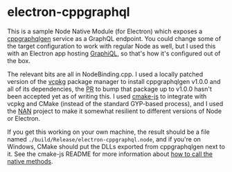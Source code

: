 # electron-cppgraphql
This is a sample Node Native Module (for Electron) which exposes a [cppgraphqlgen](/Microsoft/cppgraphqlgen) service as
a GraphQL endpoint. You could change some of the target configuration to work with regular Node as well, but I used this
with an Electron app hosting [GraphiQL](/graphql/graphiql), so that's how it's configured out of the box.

The relevant bits are all in NodeBinding.cpp. I used a locally patched version of the [vcpkg](/Microsoft/vcpkg)
package manager to install cppgraphqlgen v1.0.0 and all of its dependencies, the [PR](https://github.com/Microsoft/vcpkg/pull/5017)
to bump that package up to v1.0.0 hasn't been accepted yet as of writing this. I used [cmake-js](/cmake-js/cmake-js)
to integrate with vcpkg and CMake (instead of the standard GYP-based process), and I used the [NAN](/nodejs/nan)
project to make it somewhat resilient to different versions of Node or Electron.

If you get this working on your own machine, the result should be a file named `./build/Release/electron-cppgraphql.node`,
and if you're on Windows, CMake should put the DLLs exported from cppgraphqlgen next to it. See the cmake-js
README for more information about [how to call the native methods](https://github.com/cmake-js/cmake-js#electron).

